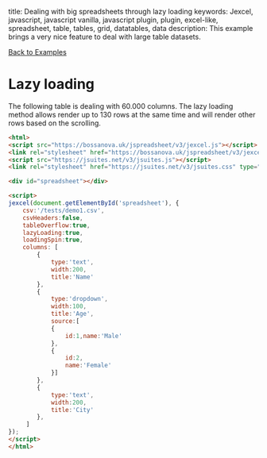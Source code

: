 title: Dealing with big spreadsheets through lazy loading
keywords: Jexcel, javascript, javascript vanilla, javascript plugin, plugin, excel-like, spreadsheet, table, tables, grid, datatables, data
description: This example brings a very nice feature to deal with large table datasets.

[Back to Examples](/jspreadsheet/v3/examples)

# Lazy loading

The following table is dealing with 60.000 columns. The lazy loading method allows render up to 130 rows at the same time and will render other rows based on the scrolling.

```html
<html>
<script src="https://bossanova.uk/jspreadsheet/v3/jexcel.js"></script>
<link rel="stylesheet" href="https://bossanova.uk/jspreadsheet/v3/jexcel.css" type="text/css" />
<script src="https://jsuites.net/v3/jsuites.js"></script>
<link rel="stylesheet" href="https://jsuites.net/v3/jsuites.css" type="text/css" />

<div id="spreadsheet"></div>

<script>
jexcel(document.getElementById('spreadsheet'), {
    csv:'/tests/demo1.csv',
    csvHeaders:false,
    tableOverflow:true,
    lazyLoading:true,
    loadingSpin:true,
    columns: [
        {
            type:'text',
            width:200,
            title:'Name'
        },
        {
            type:'dropdown',
            width:100,
            title:'Age',
            source:[
            {
                id:1,name:'Male'
            },
            {
                id:2,
                name:'Female'
            }]
        },
        {
            type:'text',
            width:200,
            title:'City'
        },
     ]
});
</script>
</html>
```

